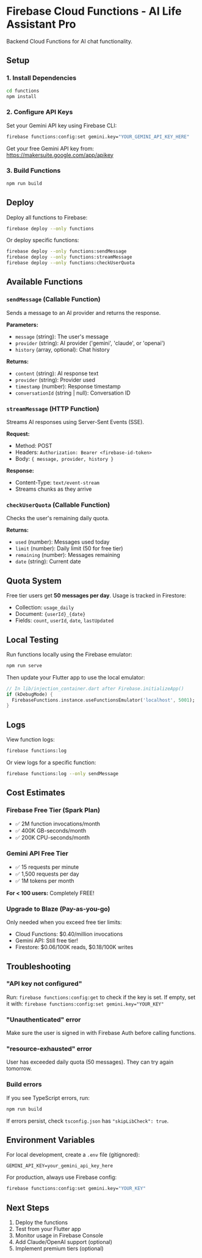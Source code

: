 # Firebase Cloud Functions - AI Life Assistant Pro

Backend Cloud Functions for AI chat functionality.

## Setup

### 1. Install Dependencies

```bash
cd functions
npm install
```

### 2. Configure API Keys

Set your Gemini API key using Firebase CLI:

```bash
firebase functions:config:set gemini.key="YOUR_GEMINI_API_KEY_HERE"
```

Get your free Gemini API key from: https://makersuite.google.com/app/apikey

### 3. Build Functions

```bash
npm run build
```

## Deploy

Deploy all functions to Firebase:

```bash
firebase deploy --only functions
```

Or deploy specific functions:

```bash
firebase deploy --only functions:sendMessage
firebase deploy --only functions:streamMessage
firebase deploy --only functions:checkUserQuota
```

## Available Functions

### `sendMessage` (Callable Function)
Sends a message to an AI provider and returns the response.

**Parameters:**
- `message` (string): The user's message
- `provider` (string): AI provider ('gemini', 'claude', or 'openai')
- `history` (array, optional): Chat history

**Returns:**
- `content` (string): AI response text
- `provider` (string): Provider used
- `timestamp` (number): Response timestamp
- `conversationId` (string | null): Conversation ID

### `streamMessage` (HTTP Function)
Streams AI responses using Server-Sent Events (SSE).

**Request:**
- Method: POST
- Headers: `Authorization: Bearer <firebase-id-token>`
- Body: `{ message, provider, history }`

**Response:**
- Content-Type: `text/event-stream`
- Streams chunks as they arrive

### `checkUserQuota` (Callable Function)
Checks the user's remaining daily quota.

**Returns:**
- `used` (number): Messages used today
- `limit` (number): Daily limit (50 for free tier)
- `remaining` (number): Messages remaining
- `date` (string): Current date

## Quota System

Free tier users get **50 messages per day**. Usage is tracked in Firestore:

- Collection: `usage_daily`
- Document: `{userId}_{date}`
- Fields: `count`, `userId`, `date`, `lastUpdated`

## Local Testing

Run functions locally using the Firebase emulator:

```bash
npm run serve
```

Then update your Flutter app to use the local emulator:

```dart
// In lib/injection_container.dart after Firebase.initializeApp()
if (kDebugMode) {
  FirebaseFunctions.instance.useFunctionsEmulator('localhost', 5001);
}
```

## Logs

View function logs:

```bash
firebase functions:log
```

Or view logs for a specific function:

```bash
firebase functions:log --only sendMessage
```

## Cost Estimates

### Firebase Free Tier (Spark Plan)
- ✅ 2M function invocations/month
- ✅ 400K GB-seconds/month
- ✅ 200K CPU-seconds/month

### Gemini API Free Tier
- ✅ 15 requests per minute
- ✅ 1,500 requests per day
- ✅ 1M tokens per month

**For < 100 users:** Completely FREE!

### Upgrade to Blaze (Pay-as-you-go)
Only needed when you exceed free tier limits:
- Cloud Functions: $0.40/million invocations
- Gemini API: Still free tier!
- Firestore: $0.06/100K reads, $0.18/100K writes

## Troubleshooting

### "API key not configured"
Run: `firebase functions:config:get` to check if the key is set.
If empty, set it with: `firebase functions:config:set gemini.key="YOUR_KEY"`

### "Unauthenticated" error
Make sure the user is signed in with Firebase Auth before calling functions.

### "resource-exhausted" error
User has exceeded daily quota (50 messages). They can try again tomorrow.

### Build errors
If you see TypeScript errors, run:
```bash
npm run build
```

If errors persist, check `tsconfig.json` has `"skipLibCheck": true`.

## Environment Variables

For local development, create a `.env` file (gitignored):

```env
GEMINI_API_KEY=your_gemini_api_key_here
```

For production, always use Firebase config:
```bash
firebase functions:config:set gemini.key="YOUR_KEY"
```

## Next Steps

1. Deploy the functions
2. Test from your Flutter app
3. Monitor usage in Firebase Console
4. Add Claude/OpenAI support (optional)
5. Implement premium tiers (optional)
